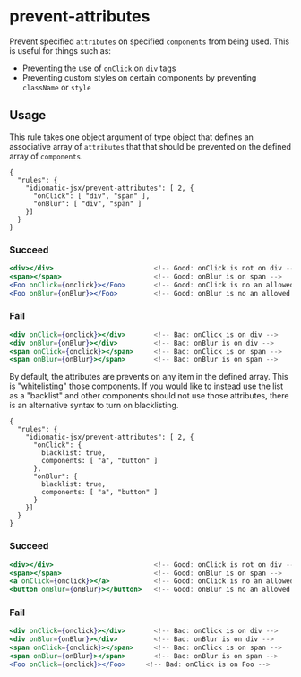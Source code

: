 # prevent-attributes

Prevent specified `attributes` on specified `components` from being used. This is useful for things such as:
- Preventing the use of `onClick` on `div` tags
- Preventing custom styles on certain components by preventing `className` or `style`

## Usage

This rule takes one object argument of type object that defines an associative array of `attributes` that that should be prevented on the defined array of `components`.

```
{
  "rules": {
    "idiomatic-jsx/prevent-attributes": [ 2, {
      "onClick": [ "div", "span" ],
      "onBlur": [ "div", "span" ]
    }]
  }
}
```

### Succeed
```jsx
<div></div>                         <!-- Good: onClick is not on div -->
<span></span>                       <!-- Good: onBlur is on span -->
<Foo onClick={onclick}></Foo>       <!-- Good: onClick is no an allowed component -->
<Foo onBlur={onBlur}></Foo>         <!-- Good: onBlur is no an allowed component -->
```

### Fail

```jsx
<div onClick={onclick}></div>       <!-- Bad: onClick is on div -->
<div onBlur={onBlur}></div>         <!-- Bad: onBlur is on div -->
<span onClick={onclick}></span>     <!-- Bad: onClick is on span -->
<span onBlur={onBlur}></span>       <!-- Bad: onBlur is on span -->
```

By default, the attributes are prevents on any item in the defined array.  This is "whitelisting" those components.  If you would like to instead use the list as a "backlist" and other components should not use those attributes, there is an alternative syntax to turn on blacklisting.

```
{
  "rules": {
    "idiomatic-jsx/prevent-attributes": [ 2, {
      "onClick": {
        blacklist: true,
        components: [ "a", "button" ]
      },
      "onBlur": {
        blacklist: true,
        components: [ "a", "button" ]
      }
    }]
  }
}
```

### Succeed
```jsx
<div></div>                         <!-- Good: onClick is not on div -->
<span></span>                       <!-- Good: onBlur is on span -->
<a onClick={onclick}></a>           <!-- Good: onClick is no an allowed component -->
<button onBlur={onBlur}></button>   <!-- Good: onBlur is no an allowed component -->
```

### Fail

```jsx
<div onClick={onclick}></div>       <!-- Bad: onClick is on div -->
<div onBlur={onBlur}></div>         <!-- Bad: onBlur is on div -->
<span onClick={onclick}></span>     <!-- Bad: onClick is on span -->
<span onBlur={onBlur}></span>       <!-- Bad: onBlur is on span -->
<Foo onClick={onclick}></Foo>     <!-- Bad: onClick is on Foo -->
```
